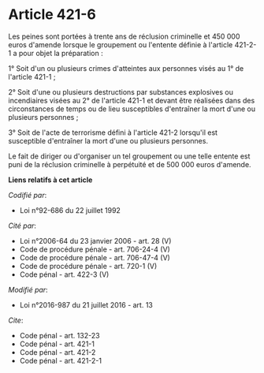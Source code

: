 # Article 421-6

Les peines sont portées à trente ans de réclusion criminelle et 450 000 euros d'amende lorsque le groupement ou l'entente
définie à l'article 421-2-1 a pour objet la préparation : 

1° Soit d'un ou plusieurs crimes d'atteintes aux personnes visés au 1° de l'article 421-1 ; 

2° Soit d'une ou plusieurs destructions par substances explosives ou incendiaires visées au 2° de l'article 421-1 et devant
être réalisées dans des circonstances de temps ou de lieu susceptibles d'entraîner la mort d'une ou plusieurs personnes ; 

3° Soit de l'acte de terrorisme défini à l'article 421-2 lorsqu'il est susceptible d'entraîner la mort d'une ou plusieurs
personnes. 

Le fait de diriger ou d'organiser un tel groupement ou une telle entente est puni de la réclusion criminelle à perpétuité et
de 500 000 euros d'amende.

**Liens relatifs à cet article**

_Codifié par_:

  - Loi n°92-686 du 22 juillet 1992

_Cité par_:

  - Loi n°2006-64 du 23 janvier 2006 - art. 28 (V)
  - Code de procédure pénale - art. 706-24-4 (V)
  - Code de procédure pénale - art. 706-47-4 (V)
  - Code de procédure pénale - art. 720-1 (V)
  - Code pénal - art. 422-3 (V)

_Modifié par_:

  - Loi n°2016-987 du 21 juillet 2016 - art. 13

_Cite_:

  - Code pénal - art. 132-23
  - Code pénal - art. 421-1
  - Code pénal - art. 421-2
  - Code pénal - art. 421-2-1
